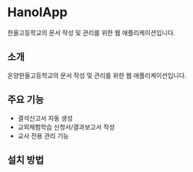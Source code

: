 # HanolApp

한올고등학교의 문서 작성 및 관리를 위한 웹 애플리케이션입니다.

## 소개
온양한올고등학교의 문서 작성 및 관리를 위한 웹 애플리케이션입니다.

## 주요 기능
- 결석신고서 자동 생성
- 교외체험학습 신청서/결과보고서 작성
- 교사 전용 관리 기능

## 설치 방법
